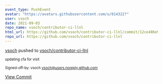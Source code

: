 ```yaml
---
event_type: PushEvent
avatar: "https://avatars.githubusercontent.com/u/814322?"
user: vsoch
date: 2021-09-03
repo_name: vsoch/contributor-ci-llnl
html_url: https://github.com/vsoch/contributor-ci-llnl/commit/12ce486e90f98cc205d4ef97dfcede0187648c79
repo_url: https://github.com/vsoch/contributor-ci-llnl
---
```


<a href='https://github.com/vsoch' target='_blank'>vsoch</a> pushed to <a href='https://github.com/vsoch/contributor-ci-llnl' target='_blank'>vsoch/contributor-ci-llnl</a>

<small>updating cfa for visit

Signed-off-by: vsoch <vsoch@users.noreply.github.com></small>

<a href='https://github.com/vsoch/contributor-ci-llnl/commit/12ce486e90f98cc205d4ef97dfcede0187648c79' target='_blank'>View Commit</a>